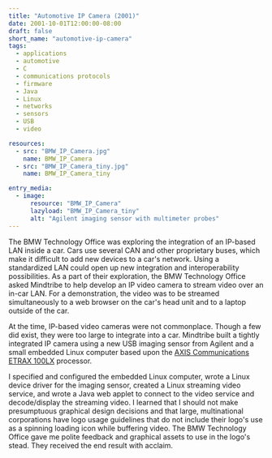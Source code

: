 ```yaml
---
title: "Automotive IP Camera (2001)"
date: 2001-10-01T12:00:00-08:00
draft: false
short_name: "automotive-ip-camera"
tags:
  - applications
  - automotive
  - C
  - communications protocols
  - firmware
  - Java
  - Linux
  - networks
  - sensors
  - USB
  - video

resources:
  - src: "BMW_IP_Camera.jpg"
    name: BMW_IP_Camera
  - src: "BMW_IP_Camera_tiny.jpg"
    name: BMW_IP_Camera_tiny

entry_media:
  - image:
      resource: "BMW_IP_Camera"
      lazyload: "BMW_IP_Camera_tiny"
      alt: "Agilent imaging sensor with multimeter probes"
---
```

The BMW Technology Office was exploring the integration of an IP-based LAN inside a car. Cars use
several CAN and other proprietary buses, which make it difficult to add new devices to a car's
network. Using a standardized LAN could open up new integration and interoperability possibilities.
As a part of their exploration, the BMW Technology Office asked Mindtribe to help develop an IP
video camera to stream video over an in-car LAN. For a demonstration, the video was to be streamed
simultaneously to a web browser on the car's head unit and to a laptop outside of the car.

At the time, IP-based video cameras were not commonplace. Though a few did exist, they were too large
to integrate into a car. Mindtribe built a tightly integrated IP camera using a new USB imaging
sensor from Agilent and a small embedded Linux computer based upon the [AXIS Communications
ETRAX 100LX](http://developer.axis.com/old/products/etrax100lx/) processor.

I specified and configured the embedded Linux computer, wrote a Linux device driver for the imaging
sensor, created a Linux streaming video service, and wrote a Java web applet to connect to the video
service and decode/display the streaming video. I learned that I should not make presumptuous
graphical design decisions and that large, multinational corporations have logo usage guidelines
that do not include their logo's use as a spinning loading icon while buffering video. The BMW
Technology Office gave me polite feedback and graphical assets to use in the logo's stead. They
received the end result with acclaim.
